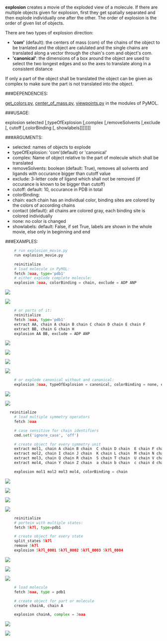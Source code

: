**explosion** creates a movie of the exploded view of a molecule.
If there are multiple objects given for explosion, first they get spatially
separated and then explode individually one after the other. The order of
explosion is the order of given list of objects.

There are two types of explosion direction:

* **'com'** (default): 	the centers of mass (com) of the chains of the object to be tranlated and the object are calulated and the single chains are translated along a vector through the chain's com and 	object's com.
* **'canonical'**: the dimensions of a box around the object are used to select the two longest edges and so the axes to translate along in a consistent distance

If only a part of the object shall be translated the object can be given as
complex to make sure the part is not translated into the object.

###DEPENDENCIES:

[get_colors.py](https://pymolwiki.org/index.php/Get_colors),
[center_of_mass.py](https://pymolwiki.org/index.php/Center_of_mass),
[viewpoints.py](https://github.com/julianheinrich/viewpoints)
in the modules of PyMOL.

###USAGE:

explosion selected [,typeOfExplosion [,complex [,removeSolvents [,exclude [, cutoff [,colorBinding [, showlabels]]]]]]]

###ARGUMENTS:
- selected: 	names of objects to explode
- typeOfExplosion: 	'com'(default) or 'canonical'
- complex:	Name of object relative to the part of molecule which shall be translated
- removeSolvents: boolean (default: True), removes all solvents and ligands with occurance bigger than cutoff value
- exclude: 3-letter code of ligand which shall not be removed (if occurance is known to be bigger than cutoff)
- cutoff: default: 10, occurance in PDB in total
- colorBinding:
 - chain: each chain has an individual color, binding sites are colored by the colors of according chains
 - contact (default): all chains are colored gray, each binding site is colored individually
 - none: no color is changed
- showlabels: default: False, if set True, labels are shown in the whole movie, else only in beginning and end

###EXAMPLES:
```python
	# run explosion_movie.py
	run explosion_movie.py
```

```python
	reinitialize
	# load molecule in PyMOL:
	fetch 3oaa, type='pdb1'
	# either explode complete molecule:
	explosion 3oaa, colorBinding = chain, exclude = ADP ANP
```
![](images/3oaa_individual_start.png)

![](images/3oaa_individual_end.png)

```python
	# or parts of it:
	reinitialize
	fetch 3oaa, type='pdb1'
	extract AA, chain A chain B chain C chain D chain E chain F
	extract BB, chain G chain H
	explosion AA BB, exclude = ADP ANP
```
![](images/3oaa_parts_start.png)

![](images/3oaa_parts_1.png)

![](images/3oaa_parts_2.png)

![](images/3oaa_parts_end.png)

```python
	# or explode canonical without and canonical:
	explosion 3oaa, typeOfExplosion = canonical, colorBinding = none, exclude ADP ANP
```
![](images/3oaa_canonical_start.png)

![](images/3oaa_canonical_end.png)

```python
  reinitialize
	# load multiple symmetry operators
	fetch 3oaa

	# case sensitive for chain identifiers
	cmd.set('ignore_case', 'off')

	# create object for every symmetry unit
	extract mol1, chain A chain B chain  C chain D chain  E chain F chain G chain  H
	extract mol2, chain I chain J chain  K chain L chain  M chain N chain O chain  P
	extract mol3, chain Q chain R chain  S chain T chain  U chain V chain W chain  X
	extract mol4, chain Y chain Z chain  a chain b chain  c chain d chain e chain  f

	explosion mol1 mol2 mol3 mol4, colorBinding = chain
```
![](images/3oaa_multi_start.png)

![](images/3oaa_multi1.png)

![](images/3oaa_multi2.png)

![](images/3oaa_multi_end.png)

```python
    reinitialize
	# portein with multiple states:
	fetch 5k7l, type=pdb1

	# create object for every state
	split_states 5k7l
    remove 5k7l
    explosion 5k7l_0001 5k7l_0002 5k7l_0003 5k7l_0004
```
![](images/5k7l_start.png)

![](images/5k7l_1.png)

![](images/5k7l_end.png)

```python
	# load molecule
	fetch 3oaa, type = pdb1

	# create object for part or molecule
	create chainA, chain A

	explosion chainA, complex = 3oaa
```
![](images/chain_start.png)

![](images/chain_end.png)
